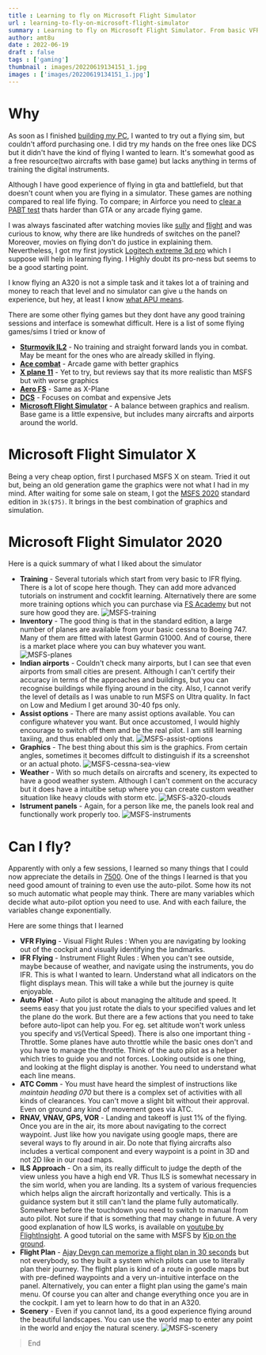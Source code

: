 ```yaml
---
title : Learning to fly on Microsoft Flight Simulator
url : learning-to-fly-on-microsoft-flight-simulator
summary : Learning to fly on Microsoft Flight Simulator. From basic VFR in cessna to commercial IFR including VOR, ILS, RNAV and auto pilot.
author: amt8u
date : 2022-06-19
draft : false
tags : ['gaming']
thumbnail : images/20220619134151_1.jpg
images : ['images/20220619134151_1.jpg']
---
```


# Why
As soon as I finished [building my PC](https://cybercafe.dev/building-a-gaming-pc-in-india/), I wanted to try out a flying sim, but couldn't afford purchasing one. I did try my hands on the free ones like DCS but it didn't have the kind of flying I wanted to learn. It's somewhat good as a free resource(two aircrafts with base game) but lacks anything in terms of training the digital instruments.

Although I have good experience of flying in gta and battlefield, but that doesn't count when you are flying in a simulator. These games are nothing compared to real life flying. To compare; in Airforce you need to [clear a PABT test](https://byjusexamprep.com/what-is-pabt-test-in-indian-armed-forces-i) thats harder than GTA or any arcade flying game.

I was always fascinated after watching movies like [sully](https://www.imdb.com/title/tt3263904/) and [flight](https://www.imdb.com/title/tt1907668/) and was curious to know, why there are like hundreds of switches on the panel? Moreover, movies on flying don't do justice in explaining them. Nevertheless, I got my first joystick [Logitech extreme 3d pro](https://www.logitechg.com/en-in/products/space/extreme-3d-pro-joystick.942-000008.html) which I suppose will help in learning flying. I Highly doubt its pro-ness but seems to be a good starting point.

I know flying an A320 is not a simple task and it takes lot a of training and money to reach that level and no simulator can give u the hands on experience, but hey, at least I know [what APU means](https://www.youtube.com/watch?v=xEDlMiFGleY).

There are some other flying games but they dont have any good training sessions and interface is somewhat difficult. Here is a list of some flying games/sims I tried or know of

* **[Sturmovik IL2](https://store.steampowered.com/app/15320/IL2_Sturmovik_1946/)** - No training and straight forward lands you in combat. May be meant for the ones who are already skilled in flying.
* **[Ace combat](https://store.steampowered.com/app/502500/ACE_COMBAT_7_SKIES_UNKNOWN/)** - Arcade game with better graphics
* **[X plane 11](https://store.steampowered.com/app/269950/XPlane_11/)** - Yet to try, but reviews say that its more realistic than MSFS but with worse graphics
* **[Aero FS](https://store.steampowered.com/app/434030/Aerofly_FS_2_Flight_Simulator/)** - Same as X-Plane
* **[DCS](https://store.steampowered.com/app/223750/DCS_World_Steam_Edition/)** - Focuses on combat and expensive Jets
* **[Microsoft Flight Simulator](https://store.steampowered.com/app/1250410/Microsoft_Flight_Simulator_Game_of_the_Year_Edition/)** - A balance between graphics and realism. Base game is a little expensive, but includes many aircrafts and airports around the world.


# Microsoft Flight Simulator X

Being a very cheap option, first I purchased MSFS X on steam. Tried it out but, being an old generation game the graphics were not what I had in my mind. After waiting for some sale on steam, I got the [MSFS 2020](https://www.flightsimulator.com/) standard edition in `3k($75)`. It brings in the best combination of graphics and simulation.

# Microsoft Flight Simulator 2020
Here is a quick summary of what I liked about the simulator

* **Training** - Several tutorials which start from very basic to IFR flying. There is a lot of scope here though. They can add more advanced tutorials on instrument and cockfit learning. Alternatively there are some more training options which you can purchase via [FS Academy](https://www.aerosoft.com/us/microsoft-flight-simulator/msfs-tools/3325/fs-academy-vfr-msfs) but not sure how good they are.
![MSFS-training](images/training.jpg)
* **Inventory** - The good thing is that in the standard edition, a large number of planes are available from your basic cessna to Boeing 747. Many of them are fitted with latest Garmin G1000. And of course, there is a market place where you can buy whatever you want.
![MSFS-planes](images/planes.jpg)
* **Indian airports** - Couldn't check many airports, but I can see that even airports from small cities are present. Although I can't certify their accuracy in terms of the approaches and buildings, but you can recognise buildings while flying around in the city. Also, I cannot verify the level of details as I was unable to run MSFS on Ultra quality. In fact on Low and Medium I get around 30-40 fps only.
* **Assist options** - There are many assist options available. You can configure whatever you want. But once accustomed, I would highly encourage to switch off them and be the real pilot. I am still learning taxiing, and thus enabled only that.
![MSFS-assist-options](images/assist-options.jpg)
* **Graphics** - The best thing about this sim is the graphics. From certain angles, sometimes it becomes diffcult to distinguish if its a screenshot or an actual photo.
![MSFS-cessna-sea-view](images/cessna-top-sea-view.jpg)
* **Weather** - With so much details on aircrafts and scenery, its expected to have a good weather system. Although I can't comment on the accuracy but it does have a intuitibe setup where you can create custom weather situation like heavy clouds with storm etc.
![MSFS-a320-clouds](images/a320-clouds.jpg)
* **Istrument panels** - Again, for a person like me, the panels look real and functionally work properly too. 
![MSFS-instruments](images/instruments.jpg)


# Can I fly?
Apparently with only a few sessions, I learned so many things that I could now appreciate the details in [7500](https://www.imdb.com/title/tt6436726). One of the things I learned is that you need good amount of training to even use the auto-pilot. Some how its not so much automatic what people may think. There are many variables which decide what auto-pilot option you need to use. And with each failure, the variables change exponentially.

Here are some things that I learned

* **VFR Flying** - Visual Flight Rules : When you are navigating by looking out of the cockpit and visually identifying the landmarks.
* **IFR Flying** - Instrument Flight Rules : When you can't see outside, maybe because of weather, and navigate using the instruments, you do IFR. This is what I wanted to learn. Understand what all indicators on the flight displays mean. This will take a while but the journey is quite enjoyable.
* **Auto Pilot** - Auto pilot is about managing the altitude and speed. It seems easy that you just rotate the dials to your specified values and let the plane do the work. But there are a few actions that you need to take before auto-lipot can help you. For eg. set altitude won't work unless you specify and `VS`(Vertical Speed). There is also one important thing - Throttle. Some planes have auto throttle while the basic ones don't and you have to manage the throttle. Think of the auto pilot as a helper which tries to guide you and not forces. Looking outside is one thing, and looking at the flight display is another. You need to understand what each line means.
* **ATC Comm** - You must have heard the simplest of instructions like *maintain heading 070* but there is a complex set of activities with all kinds of clearances. You can't move a slight bit without their approval. Even on ground any kind of movement goes via ATC.
* **RNAV, VNAV, GPS, VOR** - Landing and takeoff is just 1% of the flying. Once you are in the air, its more about navigating to the correct waypoint. Just like how you navigate using google maps, there are several ways to fly around in air. Do note that flying aircrafts also includes a vertical component and every waypoint is a point in 3D and not 2D like in our road maps.
* **ILS Approach** - On a sim, its really difficult to judge the depth of the view unless you have a high end VR. Thus ILS is somewhat necessary in the sim world, when you are landing. Its a system of various frequencies which helps align the aircraft horizontally and vertically. This is a guidance system but it still can't land the plame fully automatically. Somewhere before the touchdown you need to switch to manual from auto pilot. Not sure if that is something that may change in future. A very good explanation of how ILS works, is available on [youtube by FlightInsight](https://www.youtube.com/watch?v=taqMkdXL3Xg&list=PLUtUP1YZ8ZHThgyWxYWrDsp1QssFZUge5&index=2). A good tutorial on the same with MSFS by [Kip on the ground](https://www.youtube.com/watch?v=wxMrLBDKydM&list=PLUtUP1YZ8ZHThgyWxYWrDsp1QssFZUge5&index=4&t=247s).
* **Flight Plan** - [Ajay Devgn can memorize a flight plan in 30 seconds](https://www.imdb.com/title/tt11460992) but not everybody, so they built a system which pilots can use to literally plan their journey. The flight plan is kind of a route in goodle maps but with pre-defined waypoints and a very un-intuitive interface on the panel. Alternatively, you can enter a flight plan using the game's main menu. Of course you can alter and change everything once you are in the cockpit. I am yet to learn how to do that in an A320.
* **Scenery** - Even if you cannot land, its a good experience flying around the beautiful landscapes. You can use the world map to enter any point in the world and enjoy the natural scenery.
![MSFS-scenery](images/cessna-scenery.jpg)

> End